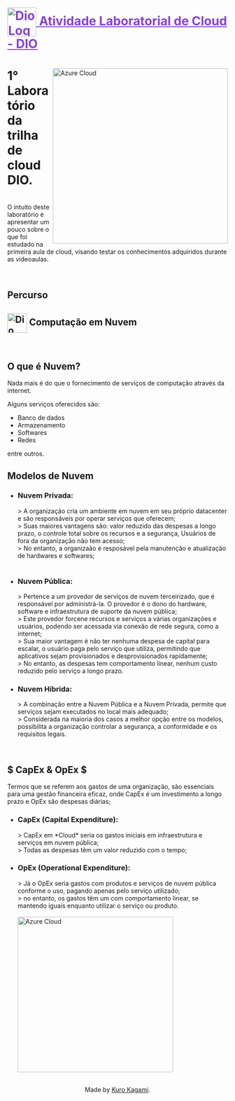 <h1>
    <a href="https://www.dio.me/" style="color:8542DB">
     <img align="center" alt="Dio Logo" width="66px" src="https://i.imgur.com/AfmnzbO.png">
    <span>Atividade Laboratorial de Cloud - DIO</span></a>
</h1>

<main>
<img align="right" alt="Azure Cloud" height="400" src="https://www.asurgent.se/wp-content/uploads/2023/03/microsoft-cloud-visual-2022-07-cloud-infrastructure.svg">
<p align="justify"><h1> 1° Laboratório da trilha de cloud DIO.</h1>
<br/>
O intuito deste laboratório é apresentar um pouco sobre o que foi estudado na primeira aula de cloud, visando testar os conhecimentos adquiridos durante as videoaulas.
</p>
</main>

<article>
<br/>
<h1>Percurso</h1>

<h2>
    <img align="center" alt="Dio Logo" width="45px" src="https://i.imgur.com/VsCy1Nc.png"> Computação em Nuvem
</h2>
<br/>
<p align="justify">
<h2>O que é Nuvem?</h2>
Nada mais é do que o fornecimento de serviços de computação através da internet. 
</p>
Alguns serviços oferecidos são: 
<ul>
    <li>Banco de dados</li>
    <li>Armazenamento</li>
    <li>Softwares</li>
    <li>Redes</li>
</ul>
entre outros. 

<br/>

<h2>Modelos de Nuvem</h2>
<ul>
    <li><h3 align="justify"> Nuvem Privada:</h3>
    > A organização cria um ambiente em nuvem em seu próprio datacenter e são responsáveis por operar serviços que oferecem; <br/> > Suas maiores vantagens são: valor reduzido das despesas a longo prazo, o controle total sobre os recursos e a segurança, Usuários de fora da organização não tem acesso; <br/> > No entanto, a organizaão é resposável pela manutenção e atualização de hardwares e softwares;
    </li> <br/>
    <li><h3 align="justify"> Nuvem Pública:</h3>
    > Pertence a um provedor de serviços de nuvem terceirizado, que é responsável por administrá-la. O provedor é o dono do hardware, software e infraestrutura de suporte da nuvem pública;<br/> 
    > Este provedor forcene recursos e serviços a várias organizações e usuários, podendo ser acessada via conexão de rede segura, como a internet; <br/> > Sua maior vantagem é não ter nenhuma despesa de capital para escalar, o usuário paga pelo serviço que utiliza, permitindo que aplicativos sejam provisionados e desprovisionados rapidamente; <br/> > No entanto, as despesas tem comportamento linear, nenhum custo reduzido pelo serviço a longo prazo.
    </li>
    <li><h3 align="justify"> Nuvem Híbrida:</h3>
    > A combinação entre a Nuvem Pública e a Nuvem Privada, permite que serviços sejam executados no local mais adequado;<br/> 
    > Considerada na maioria dos casos a melhor opção entre os modelos, possibilita a organização controlar a segurança, a conformidade e os requisitos legais.
    </li>
</ul>

<br/>

<h2>$ CapEx & OpEx $</h2>
<p>Termos que se referem aos gastos de uma organização, são essenciais para uma gestão financeira eficaz, onde CapEx é um investimento a longo prazo e OpEx são despesas diárias;</p>
<ul>
    <li><h3 align="justify"> CapEx (Capital Expenditure):</h3>
    > CapEx em *Cloud* seria os gastos iniciais em infraestrutura e serviços em nuvem pública; <br/> > Todas as despesas têm um valor reduzido com o tempo;
    </li>
    <li><h3 align="justify"> OpEx (Operational Expenditure):</h3>
    > Já o OpEx seria gastos com produtos e serviços de nuvem pública conforme o uso, pagando apenas pelo serviço utilizado; <br/> > no entanto, os gastos têm um com comportamento linear, se mantendo iguais enquanto utilizar o serviço ou produto.
    </li> <br/>
    <img src="https://i.imgur.com/fvBu4Zg.png" alt="Azure Cloud" height="355px">
</article>
  
<br />

<div align="center">Made by <a href="https://github.com/kurokagami/">Kuro Kagami</a>.</div>
